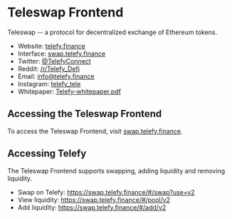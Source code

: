 # Teleswap Frontend

Teleswap -- a protocol for decentralized exchange of Ethereum tokens.

- Website: [telefy.finance](https://telefy.finance/)
- Interface: [swap.telefy.finance](https://swap.telefy.finance)
- Twitter: [@TelefyConnect](https://twitter.com/TelefyConnect)
- Reddit: [/r/Telefy_Defi](https://www.reddit.com/r/Telefy_Defi/)
- Email: [info@telefy.finance](mailto:info@telefy.finance)
- Instagram: [telefy_tele](https://www.instagram.com/telefy_tele/)
- Whitepaper: [Telefy-whitepaper.pdf](https://telefy.finance/assets/Telefy-whitepaper.pdf)

## Accessing the Teleswap Frontend

To access the Teleswap Frontend, visit [swap.telefy.finance](https://swap.telefy.finance).

## Accessing Telefy

The Teleswap Frontend supports swapping, adding liquidity and removing liquidity.

- Swap on Telefy: https://swap.telefy.finance/#/swap?use=v2
- View liquidity: https://swap.telefy.finance/#/pool/v2
- Add liquidity: https://swap.telefy.finance/#/add/v2
